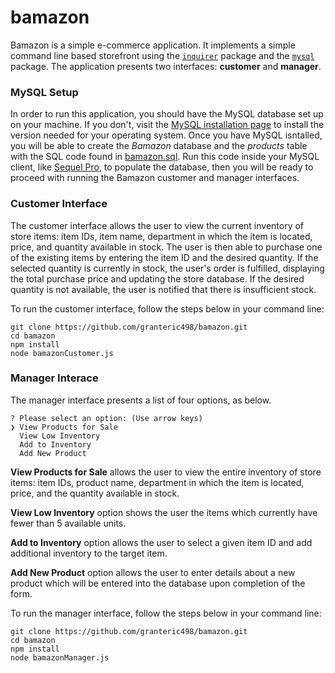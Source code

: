 # bamazon

Bamazon is a simple e-commerce application. It implements a simple command line based storefront using the [`inquirer`](https://www.npmjs.com/package/inquirer) package and the [`mysql`](https://www.npmjs.com/package/mysql) package. The application presents two interfaces: **customer** and **manager**.

### MySQL Setup

In order to run this application, you should have the MySQL database set up on your machine. If you don't, visit the [MySQL installation page](https://dev.mysql.com/doc/refman/5.6/en/installing.html) to install the version needed for your operating system. Once you have MySQL isntalled, you will be able to create the *Bamazon* database and the *products* table with the SQL code found in [bamazon.sql](bamazon.sql). Run this code inside your MySQL client, like [Sequel Pro](https://www.sequelpro.com/), to populate the database, then you will be ready to proceed with running the Bamazon customer and manager interfaces.

### Customer Interface

The customer interface allows the user to view the current inventory of store items: item IDs, item name, department in which the item is located, price, and quantity available in stock. The user is then able to purchase one of the existing items by entering the item ID and the desired quantity. If the selected quantity is currently in stock, the user's order is fulfilled, displaying the total purchase price and updating the store database. If the desired quantity is not available, the user is notified that there is insufficient stock.

To run the customer interface, follow the steps below in your command line:

	git clone https://github.com/granteric498/bamazon.git
	cd bamazon
	npm install
	node bamazonCustomer.js

### Manager Interace

The manager interface presents a list of four options, as below. 

	? Please select an option: (Use arrow keys)
	❯ View Products for Sale 
	  View Low Inventory 
	  Add to Inventory 
	  Add New Product
	  
**View Products for Sale** allows the user to view the entire inventory of store items: item IDs, product name, department in which the item is located, price, and the quantity available in stock. 

**View Low Inventory** option shows the user the items which currently have fewer than 5 available units.

**Add to Inventory** option allows the user to select a given item ID and add additional inventory to the target item.

**Add New Product** option allows the user to enter details about a new product which will be entered into the database upon completion of the form.

To run the manager interface, follow the steps below in your command line:

	git clone https://github.com/granteric498/bamazon.git
	cd bamazon
	npm install
	node bamazonManager.js
